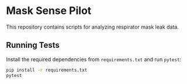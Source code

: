 # Mask Sense Pilot

This repository contains scripts for analyzing respirator mask leak data.

## Running Tests

Install the required dependencies from `requirements.txt` and run `pytest`:

```bash
pip install -r requirements.txt
pytest
```
